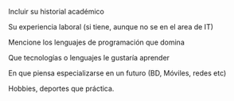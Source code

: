Incluir su historial académico 

Su experiencia laboral (si tiene, aunque no se en el area de IT)

Mencione los lenguajes de programación que domina

Que tecnologías o lenguajes le gustaría aprender

En que piensa especializarse en un futuro (BD, Móviles, redes etc)

Hobbies, deportes que práctica.
